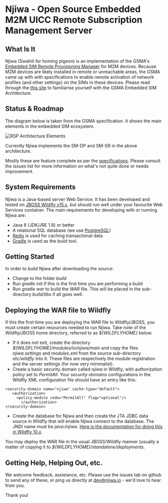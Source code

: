 # Njiwa -  Open Source Embedded M2M UICC Remote Subscription Management Server

## What Is It

 Njiwa (Swahili for homing pigeon) is an implementation of the GSMA's
 [Embedded SIM Remote Provisioning Manager](https://www.gsma.com/iot/embedded-sim/) for M2M devices. Because M2M devices are likely installed in remote or 
 unreachable areas, the GSMA came up with with specifications to enable remote
 activation of network profiles (and other settings) on the SIMs in these devices. Please read through the [this site](https://www.gsma.com/iot/embedded-sim/how-it-works/) to familiarise yourself with the GSMA Embedded SIM Architecture. 

## Status & Roadmap
  The diagram below is taken from the GSMA specification. It shows the main
  elements in the embedded SIM ecosystem.

![RSP Architecture Elements](https://raw.githubusercontent.com/bagyenda/njiwa/master/etc/arch.png)

  Currently Njiwa implements the SM-DP and SM-SR in the above architecture. 

  Mostly these are feature complete as per the [specifications](https://www.gsma.com/newsroom/all-documents/sgp-02-v3-2-remote-provisioning-architecture-for-embedded-uicc-technical-specification/). Please consult the issues list for more information on what's not quite done or needs improvement.
 

## System Requirements
 Njiwa is a Java-based server Web Service. It has been developed and tested
 on [JBOSS Wildfly v15.x](http://www.wildfly.org), but should run well under
 your favourite Web Services container. The main requirements for developing with or running Njiwa are:

* Java 8 (JDK/JRE 1.8) or better
* A relational SQL database (we use [PostgreSQL](http://www.postgresql.org))
* [Redis](http://redis.io) is used for caching transactional data
* [Gradle](https://gradle.org) is used as the build tool. 
  
## Getting Started

 In order to build Njiwa after downloading the source:

* Change to the folder *build*
* Run *gradle init* if this is the first time you are performing a build
* Run *gradle war* to build the *WAR* file. This will be placed in the sub-directory *build/libs* if all goes well.

## Deploying the WAR file to Wildfly

If this the first time you are deploying the WAR file to Wildfly/JBOSS, you must create 
certain resources needed to run Njiwa. Take note of the Wildfly/JBOSS home directory, referred to 
 as *${WILDFLYHOME}* below.

* If it does not exit, create the directory *${WILDFLYHOME}/modules/io/njiwa/main* and copy the 
  files *njiwa.settings* and *modules.xml* from the source sub-directory *etc/wildfly* into it. 
  These files are respectively the module registration and the server settings (for now very minimalist).
* Create a basic security domain called *njiwa* in Wildfly, with authorization policy set to *PermitAll*. Your *security-domains* configurations in the Wildfly XML configuration file should have an entry like this:
```
<security-domain name="njiwa" cache-type="default">
   <authorization>
     <policy-module code="PermitAll" flag="optional"/>
       </authorization>
</security-domain>
```

* Create the database for Njiwa and then create the JTA JDBC data source in Wildfly that will enable
  Njiwa connect to the database. The JNDI name must be *java:/njiwa*. [Here is the documentation for doing this in Wildfly 10.x](https://docs.jboss.org/author/display/WFLY10/DataSource+configuration). 

 You may deploy the WAR file in the usual JBOSS/Wildfly manner (usually a matter of copying it to
 *${WILDFLYHOME}/standalone/deployments*. 

## Getting Help, Helping Out, etc.

 We welcome feedback, assistance, etc. Please use the issues tab on github to send any of these, 
 or ping us directly at dev@njiwa.io - we'd love to hear from you.

 Thank you!

 
